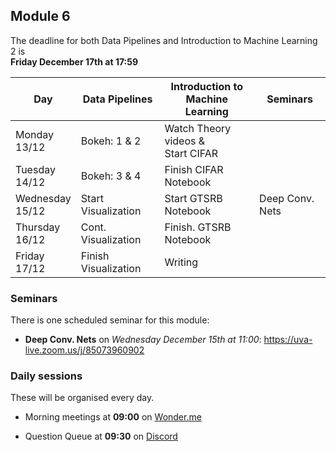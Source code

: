 
## Module 6

The deadline for both Data Pipelines and Introduction to Machine Learning 2 is<br>**Friday December 17th at 17:59**

| Day                | Data Pipelines               | Introduction to<br>Machine Learning | Seminars                    |
| ------------------ | ---------------------------- | ----------------------------------- | --------------------------- |
| Monday<br>13/12    | Bokeh: 1 & 2                 | Watch Theory videos &<br>Start CIFAR |                            |
| Tuesday<br>14/12   | Bokeh: 3 & 4                 | Finish CIFAR Notebook               |                             |
| Wednesday<br>15/12 | Start Visualization          | Start GTSRB Notebook                | Deep Conv. Nets             |
| Thursday<br>16/12  | Cont. Visualization          | Finish. GTSRB Notebook              |                             |
| Friday<br>17/12    | Finish Visualization         | Writing                             |                             |

### Seminars

There is one scheduled seminar for this module:

* **Deep Conv. Nets** on *Wednesday December 15th at 11:00*: <https://uva-live.zoom.us/j/85073960902>

### Daily sessions

These will be organised every day.

* Morning meetings at **09:00** on [Wonder.me](https://www.wonder.me/r?id=c6cdcb4d-7901-44dc-9b9f-fe90898c22a5)

* Question Queue at **09:30** on [Discord](https://discord.gg/y9BVSck5z5)

